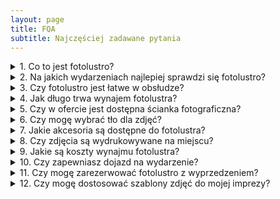 ```yaml
---
layout: page
title: FQA
subtitle: Najczęściej zadawane pytania
---
```


<details>
  <summary>1. Co to jest fotolustro?</summary>
  Fotolustro to interaktywne urządzenie łączące zabawę z profesjonalną fotografią. Jest to lustro, które pozwala gościom na robienie zdjęć, wybór tła, dodawanie efektów specjalnych i personalizowanie zdjęć za pomocą dotykowego ekranu.
</details>

<details>
  <summary>2. Na jakich wydarzeniach najlepiej sprawdzi się fotolustro?</summary>
  Fotolustro doskonale sprawdza się na weselech, urodzinach, eventach firmowych, studniówkach, wieczorach panieńskich oraz innych imprezach okolicznościowych.
</details>

<details>
  <summary>3. Czy fotolustro jest łatwe w obsłudze?</summary>
  Tak! Fotolustro jest bardzo łatwe w obsłudze. Goście korzystają z dotykowego ekranu, który prowadzi ich krok po kroku przez proces robienia zdjęć, dodawania efektów i personalizacji. Wszystko odbywa się intuicyjnie!
</details>

<details>
  <summary>4. Jak długo trwa wynajem fotolustra?</summary>
  Wynajem fotolustra ustalamy indywidualnie w zależności od potrzeb – może to być wynajem na kilka godzin, cały dzień lub na określoną część wydarzenia. Skontaktuj się z nami, aby omówić szczegóły.
</details>

<details>
  <summary>5. Czy w ofercie jest dostępna ścianka fotograficzna?</summary>
  Tak! Oferujemy wynajem ścianki fotograficznej, która stanowi eleganckie tło do zdjęć. Ścianka jest dostępna w różnych wariantach, co pozwala na dopasowanie jej do charakteru Twojej imprezy.
</details>

<details>
  <summary>6. Czy mogę wybrać tło dla zdjęć?</summary>
  Oczywiście! Fotolustro oferuje różnorodne opcje tła fotograficznego, które można dopasować do tematyki imprezy. Dodatkowo, mamy możliwość personalizacji tła na specjalne życzenie.
</details>

<details>
  <summary>7. Jakie akcesoria są dostępne do fotolustra?</summary>
  W naszej ofercie znajdziesz szeroką gamę akcesoriów do przebierania, takich jak kapelusze, okulary, peruki, tablice, napisy i inne zabawne rekwizyty, które zapewnią dodatkową radość podczas robienia zdjęć.
</details>

<details>
  <summary>8. Czy zdjęcia są wydrukowywane na miejscu?</summary>
  Tak! Fotolustro ma wbudowaną profesjonalną drukarkę, która umożliwia natychmiastowy wydruk zdjęć w wysokiej jakości. Goście otrzymują swoje pamiątki w kilka sekund po zrobieniu zdjęcia.
</details>

<details>
  <summary>9. Jakie są koszty wynajmu fotolustra?</summary>
  Ceny wynajmu zależą od długości wynajmu, lokalizacji oraz dodatkowych usług (takich jak ścianka, album czy dojazd). Skontaktuj się z nami, aby uzyskać dokładną wycenę dostosowaną do Twoich potrzeb.
</details>

<details>
  <summary>10. Czy zapewniasz dojazd na wydarzenie?</summary>
  Tak, oferujemy dojazd na terenie województw: Podkarpackiego, Małopolskiego i Lubelskiego. Koszt dojazdu zależy od lokalizacji wydarzenia, dlatego najlepiej skontaktować się z nami, aby uzgodnić szczegóły.
</details>

<details>
  <summary>11. Czy mogę zarezerwować fotolustro z wyprzedzeniem?</summary>
  Tak! Aby zapewnić dostępność fotolustra w wybranym terminie, zalecamy wczesną rezerwację. Skontaktuj się z nami jak najprędzej, aby zarezerwować termin.
</details>

<details>
  <summary>12. Czy mogę dostosować szablony zdjęć do mojej imprezy?</summary>
  Tak! Oferujemy możliwość personalizacji szablonów zdjęć, dodania tekstów, logo czy daty wydarzenia, aby zdjęcia były jeszcze bardziej 
</details>
